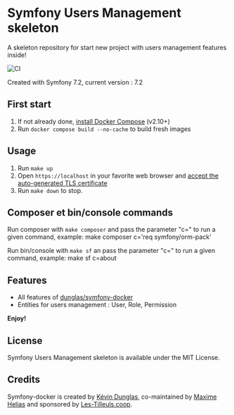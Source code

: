 # Symfony Users Management skeleton

A skeleton repository for start new project with users management features inside!

![CI](https://github.com/mathieu-dumoutier/symfony-users-management-skeleton/workflows/CI/badge.svg)

Created with Symfony 7.2, current version : 7.2

## First start

1. If not already done, [install Docker Compose](https://docs.docker.com/compose/install/) (v2.10+)
2. Run `docker compose build --no-cache` to build fresh images

## Usage

1. Run `make up`
4. Open `https://localhost` in your favorite web browser and [accept the auto-generated TLS certificate](https://stackoverflow.com/a/15076602/1352334)
5. Run `make down` to stop.

## Composer et bin/console commands

Run composer with `make composer` and pass the parameter "c=" to run a given command, example: make composer c='req symfony/orm-pack'

Run bin/console with `make sf` an pass the parameter "c=" to run a given command, example: make sf c=about

## Features

* All features of [dunglas/symfony-docker](https://github.com/dunglas/symfony-docker)
* Entities for users management : User, Role, Permission

**Enjoy!**

## License

Symfony Users Management skeleton is available under the MIT License.

## Credits

Symfony-docker is created by [Kévin Dunglas](https://dunglas.dev), co-maintained by [Maxime Helias](https://twitter.com/maxhelias) and sponsored by [Les-Tilleuls.coop](https://les-tilleuls.coop).
